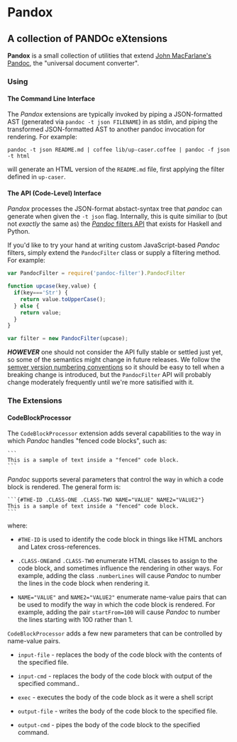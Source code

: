 # Pandox

## A collection of PANDOc eXtensions

**Pandox** is a small collection of utilities that extend [John MacFarlane's Pandoc](http://johnmacfarlane.net/pandoc/), the "universal document converter".

### Using

#### The Command Line Interface

The *Pandox* extensions are typically invoked by piping a JSON-formatted AST (generated via `pandoc -t json FILENAME`) in as stdin, and piping the transformed JSON-formatted AST to another pandoc invocation for rendering.  For example:

```console
pandoc -t json README.md | coffee lib/up-caser.coffee | pandoc -f json -t html
```

will generate an HTML version of the `README.md` file, first applying the filter defined in `up-caser`.

#### The API (Code-Level) Interface

*Pandox* processes the JSON-format abstact-syntax tree that *pandoc* can generate when given the `-t json` flag. Internally, this is quite similiar to (but not *exactly* the same as) the [*Pandoc* filters API](http://johnmacfarlane.net/pandoc/scripting.html) that exists for Haskell and Python.

If you'd like to try your hand at writing custom JavaScript-based *Pandoc* filters, simply extend the `PandocFilter` class or supply a filtering method. For example:

```js
var PandocFilter = require('pandoc-filter').PandocFilter

function upcase(key,value) {
  if(key==='Str') {
    return value.toUpperCase();
  } else {
    return value;
  }
}

var filter = new PandocFilter(upcase);
```

***HOWEVER*** one should not consider the API fully stable or settled just yet, so some of the semantics might change in future releases.  We follow the [semver version numbering conventions](http://semver.org/) so it should be easy to tell when a breaking change is introduced, but the `PandocFilter` API will probably change moderately frequently until we're more satisified with it.

### The Extensions

#### CodeBlockProcessor

The `CodeBlockProcessor` extension adds several capabilities to the way in which *Pandoc* handles "fenced code blocks", such as:

    ```
    This is a sample of text inside a "fenced" code block.
    ```

*Pandoc* supports several parameters that control the way in which a code block is rendered.  The general form is:

    ```{#THE-ID .CLASS-ONE .CLASS-TWO NAME="VALUE" NAME2="VALUE2"}
    This is a sample of text inside a "fenced" code block.
    ```

where:

  * `#THE-ID` is used to identify the code block in things like HTML anchors and Latex cross-references.

  * `.CLASS-ONE`and `.CLASS-TWO` enumerate HTML classes to assign to the code block, and sometimes influence the rendering in other ways.  For example, adding the class `.numberLines` will cause *Pandoc* to number the lines in the code block when rendering it.

  * `NAME="VALUE"` and `NAME2="VALUE2"` enumerate name-value pairs that can be used to modify the way in which the code block is rendered. For example, adding the pair `startFrom=100` will cause *Pandoc* to number the lines starting with 100 rather than 1.

`CodeBlockProcessor` adds a few new parameters that can be controlled by name-value pairs.

  * `input-file` - replaces the body of the code block with the contents of the specified file.

  * `input-cmd` - replaces the body of the code block with output of the specified command..

  * `exec` - executes the body of the code block as it were a shell script

  * `output-file` - writes the body of the code block to the specified file.

  * `output-cmd` - pipes the body of the code block to the specified command.
